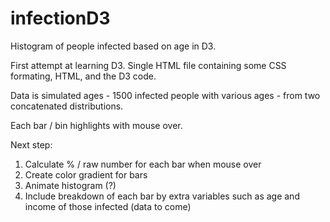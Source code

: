 infectionD3
===========

Histogram of people infected based on age in D3.

First attempt at learning D3. Single HTML file containing some CSS formating, HTML, and the D3 code. 

Data is simulated ages - 1500 infected people with various ages - from two concatenated distributions.

Each bar / bin highlights with mouse over. 

Next step: 

1. Calculate % / raw number for each bar when mouse over
2. Create color gradient for bars
2. Animate histogram (?) 
3. Include breakdown of each bar by extra variables such as age and income of those infected (data to come)
